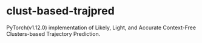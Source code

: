 # clust-based-trajpred
PyTorch(v1.12.0) implementation of Likely, Light, and Accurate Context-Free Clusters-based Trajectory Prediction.
